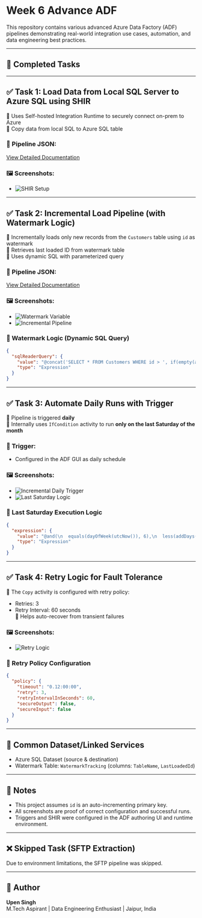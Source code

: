 # Week 6 Advance ADF 

This repository contains various advanced Azure Data Factory (ADF) pipelines demonstrating real-world integration use cases, automation, and data engineering best practices.

---

## 📌 Completed Tasks

---

## ✅ Task 1: Load Data from Local SQL Server to Azure SQL using SHIR

🔹 Uses Self-hosted Integration Runtime to securely connect on-prem to Azure  
🔹 Copy data from local SQL to Azure SQL table

### 🔧 Pipeline JSON:
[View Detailed Documentation](Advance_ADF/All_Pipeline_View/Local_To_AzureSQL.json)

### 🖼️ Screenshots:
- ![SHIR Setup](Screenshots/Local_To_Azure_sql.png)

---

## ✅ Task 2: Incremental Load Pipeline (with Watermark Logic)

🔹 Incrementally loads only new records from the `Customers` table using `id` as watermark  
🔹 Retrieves last loaded ID from watermark table  
🔹 Uses dynamic SQL with parameterized query

### 🔧 Pipeline JSON:
[View Detailed Documentation](Advance_ADF/All_Pipeline_View/Incremental_Load_Pipeline.json)

### 🖼️ Screenshots:
- ![Watermark Variable](Screenshots/watermark-variable.png)
- ![Incremental Pipeline](Screenshots/Incremental_Load_Pipeline.png)

### 🧠 Watermark Logic (Dynamic SQL Query)

```json
{
  "sqlReaderQuery": {
    "value": "@concat('SELECT * FROM Customers WHERE id > ', if(empty(activity('GetLastLoadedId').output.firstRow.LastLoadedId), '0', string(activity('GetLastLoadedId').output.firstRow.LastLoadedId)))",
    "type": "Expression"
  }
}
```

---

## ✅ Task 3: Automate Daily Runs with Trigger

🔹 Pipeline is triggered **daily**  
🔹 Internally uses `IfCondition` activity to run **only on the last Saturday of the month**

### 🔧 Trigger:
- Configured in the ADF GUI as daily schedule

### 🖼️ Screenshots:
- ![Incremental Daily Trigger](Screenshots/Incremental_daily_trigger.png)
- ![Last Saturday Logic](Screenshots/Last_Satuurday_Trigger.png)

### 🧠 Last Saturday Execution Logic

```json
{
  "expression": {
    "value": "@and(\n  equals(dayOfWeek(utcNow()), 6),\n  less(addDays(utcNow(), 7), startOfMonth(addDays(utcNow(), 32)))\n)",
    "type": "Expression"
  }
}
```

---

## ✅ Task 4: Retry Logic for Fault Tolerance

🔹 The `Copy` activity is configured with retry policy:
  - Retries: 3
  - Retry Interval: 60 seconds  
🔹 Helps auto-recover from transient failures

### 🖼️ Screenshots:
- ![Retry Logic](Screenshots/Retry_Logic.png)

### 🔁 Retry Policy Configuration

```json
{
  "policy": {
    "timeout": "0.12:00:00",
    "retry": 3,
    "retryIntervalInSeconds": 60,
    "secureOutput": false,
    "secureInput": false
  }
}
```

---

## 🔁 Common Dataset/Linked Services

- Azure SQL Dataset (source & destination)
- Watermark Table: `WatermarkTracking` (columns: `TableName`, `LastLoadedId`)

---

## 📌 Notes

- This project assumes `id` is an auto-incrementing primary key.
- All screenshots are proof of correct configuration and successful runs.
- Triggers and SHIR were configured in the ADF authoring UI and runtime environment.

---

## ❌ Skipped Task (SFTP Extraction)

Due to environment limitations, the SFTP pipeline was skipped.

---

## 📅 Author

**Upen Singh**  
M.Tech Aspirant | Data Engineering Enthusiast | Jaipur, India
